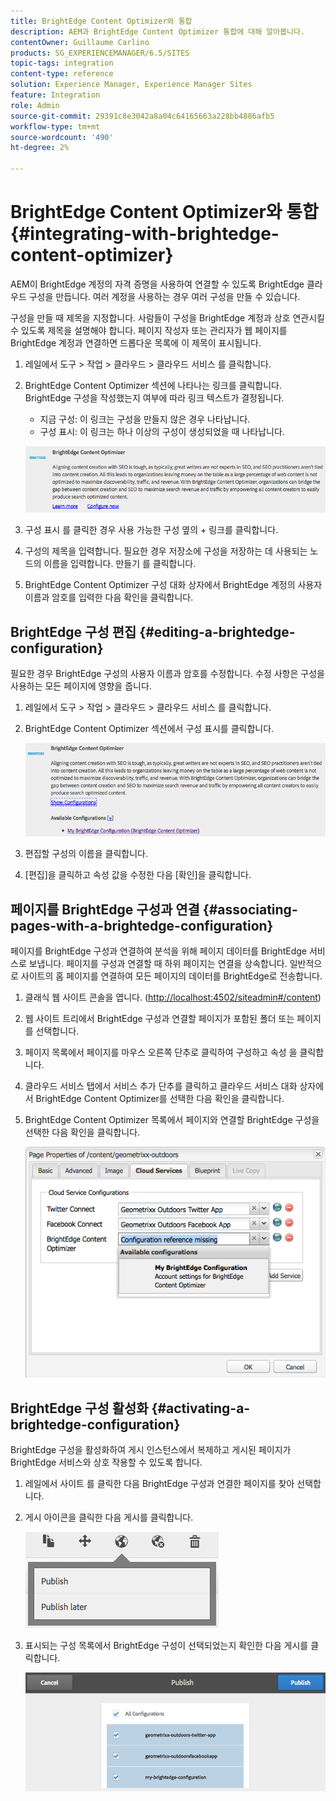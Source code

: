 ```yaml
---
title: BrightEdge Content Optimizer와 통합
description: AEM과 BrightEdge Content Optimizer 통합에 대해 알아봅니다.
contentOwner: Guillaume Carlino
products: SG_EXPERIENCEMANAGER/6.5/SITES
topic-tags: integration
content-type: reference
solution: Experience Manager, Experience Manager Sites
feature: Integration
role: Admin
source-git-commit: 29391c8e3042a8a04c64165663a228bb4886afb5
workflow-type: tm+mt
source-wordcount: '490'
ht-degree: 2%

---
```


# BrightEdge Content Optimizer와 통합{#integrating-with-brightedge-content-optimizer}

AEM이 BrightEdge 계정의 자격 증명을 사용하여 연결할 수 있도록 BrightEdge 클라우드 구성을 만듭니다. 여러 계정을 사용하는 경우 여러 구성을 만들 수 있습니다.

구성을 만들 때 제목을 지정합니다. 사람들이 구성을 BrightEdge 계정과 상호 연관시킬 수 있도록 제목을 설명해야 합니다. 페이지 작성자 또는 관리자가 웹 페이지를 BrightEdge 계정과 연결하면 드롭다운 목록에 이 제목이 표시됩니다.

1. 레일에서 도구 > 작업 > 클라우드 > 클라우드 서비스 를 클릭합니다.
1. BrightEdge Content Optimizer 섹션에 나타나는 링크를 클릭합니다. BrightEdge 구성을 작성했는지 여부에 따라 링크 텍스트가 결정됩니다.

   * 지금 구성: 이 링크는 구성을 만들지 않은 경우 나타납니다.
   * 구성 표시: 이 링크는 하나 이상의 구성이 생성되었을 때 나타납니다.

   ![chlimage_1-4](assets/chlimage_1-4a.png)

1. 구성 표시 를 클릭한 경우 사용 가능한 구성 옆의 + 링크를 클릭합니다.
1. 구성의 제목을 입력합니다. 필요한 경우 저장소에 구성을 저장하는 데 사용되는 노드의 이름을 입력합니다. 만들기 를 클릭합니다.
1. BrightEdge Content Optimizer 구성 대화 상자에서 BrightEdge 계정의 사용자 이름과 암호를 입력한 다음 확인을 클릭합니다.

## BrightEdge 구성 편집 {#editing-a-brightedge-configuration}

필요한 경우 BrightEdge 구성의 사용자 이름과 암호를 수정합니다. 수정 사항은 구성을 사용하는 모든 페이지에 영향을 줍니다.

1. 레일에서 도구 > 작업 > 클라우드 > 클라우드 서비스 를 클릭합니다.
1. BrightEdge Content Optimizer 섹션에서 구성 표시를 클릭합니다.

   ![chlimage_1-5](assets/chlimage_1-5a.png)

1. 편집할 구성의 이름을 클릭합니다.
1. [편집]을 클릭하고 속성 값을 수정한 다음 [확인]을 클릭합니다.

## 페이지를 BrightEdge 구성과 연결 {#associating-pages-with-a-brightedge-configuration}

페이지를 BrightEdge 구성과 연결하여 분석을 위해 페이지 데이터를 BrightEdge 서비스로 보냅니다. 페이지를 구성과 연결할 때 하위 페이지는 연결을 상속합니다. 일반적으로 사이트의 홈 페이지를 연결하여 모든 페이지의 데이터를 BrightEdge로 전송합니다.

1. 클래식 웹 사이트 콘솔을 엽니다. ([http://localhost:4502/siteadmin#/content](http://localhost:4502/siteadmin#/content))
1. 웹 사이트 트리에서 BrightEdge 구성과 연결할 페이지가 포함된 폴더 또는 페이지를 선택합니다.
1. 페이지 목록에서 페이지를 마우스 오른쪽 단추로 클릭하여 구성하고 속성 을 클릭합니다.
1. 클라우드 서비스 탭에서 서비스 추가 단추를 클릭하고 클라우드 서비스 대화 상자에서 BrightEdge Content Optimizer를 선택한 다음 확인을 클릭합니다.
1. BrightEdge Content Optimizer 목록에서 페이지와 연결할 BrightEdge 구성을 선택한 다음 확인을 클릭합니다.

   ![chlimage_1-6](assets/chlimage_1-6a.png)

## BrightEdge 구성 활성화 {#activating-a-brightedge-configuration}

BrightEdge 구성을 활성화하여 게시 인스턴스에서 복제하고 게시된 페이지가 BrightEdge 서비스와 상호 작용할 수 있도록 합니다.

1. 레일에서 사이트 를 클릭한 다음 BrightEdge 구성과 연결한 페이지를 찾아 선택합니다.
1. 게시 아이콘을 클릭한 다음 게시를 클릭합니다.

   ![chlimage_1-7](assets/chlimage_1-7a.png)

1. 표시되는 구성 목록에서 BrightEdge 구성이 선택되었는지 확인한 다음 게시를 클릭합니다.

   ![chlimage_1-8](assets/chlimage_1-8a.png)
